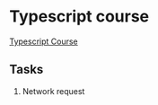 # Typescript course

[Typescript Course](https://assetzcapital.udemy.com/course/typescript-the-complete-developers-guide)

## Tasks

1. Network request
